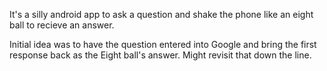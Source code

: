 It's a silly android app to ask a question and shake the phone like an eight ball to recieve an answer.

Initial idea was to have the question entered into Google and bring the first response back as the Eight ball's answer.
Might revisit that down the line.
